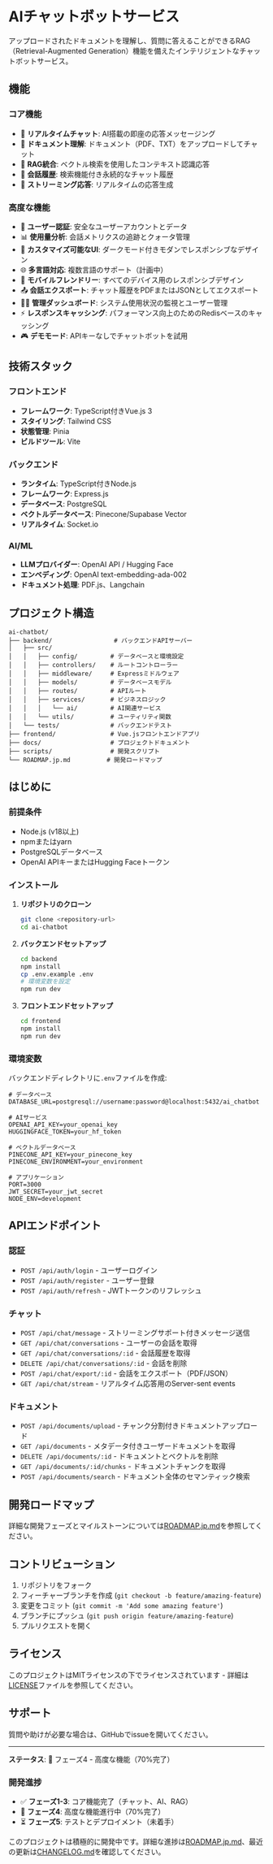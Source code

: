 # AIチャットボットサービス

アップロードされたドキュメントを理解し、質問に答えることができるRAG（Retrieval-Augmented Generation）機能を備えたインテリジェントなチャットボットサービス。

## 機能

### コア機能
- 💬 **リアルタイムチャット**: AI搭載の即座の応答メッセージング
- 📄 **ドキュメント理解**: ドキュメント（PDF、TXT）をアップロードしてチャット
- 🧠 **RAG統合**: ベクトル検索を使用したコンテキスト認識応答
- 💾 **会話履歴**: 検索機能付き永続的なチャット履歴
- 🚀 **ストリーミング応答**: リアルタイムの応答生成

### 高度な機能
- 🔐 **ユーザー認証**: 安全なユーザーアカウントとデータ
- 📊 **使用量分析**: 会話メトリクスの追跡とクォータ管理
- 🎨 **カスタマイズ可能なUI**: ダークモード付きモダンでレスポンシブなデザイン
- 🌐 **多言語対応**: 複数言語のサポート（計画中）
- 📱 **モバイルフレンドリー**: すべてのデバイス用のレスポンシブデザイン
- 📤 **会話エクスポート**: チャット履歴をPDFまたはJSONとしてエクスポート
- 👨‍💼 **管理ダッシュボード**: システム使用状況の監視とユーザー管理
- ⚡ **レスポンスキャッシング**: パフォーマンス向上のためのRedisベースのキャッシング
- 🎮 **デモモード**: APIキーなしでチャットボットを試用

## 技術スタック

### フロントエンド
- **フレームワーク**: TypeScript付きVue.js 3
- **スタイリング**: Tailwind CSS
- **状態管理**: Pinia
- **ビルドツール**: Vite

### バックエンド
- **ランタイム**: TypeScript付きNode.js
- **フレームワーク**: Express.js
- **データベース**: PostgreSQL
- **ベクトルデータベース**: Pinecone/Supabase Vector
- **リアルタイム**: Socket.io

### AI/ML
- **LLMプロバイダー**: OpenAI API / Hugging Face
- **エンベディング**: OpenAI text-embedding-ada-002
- **ドキュメント処理**: PDF.js、Langchain

## プロジェクト構造

```
ai-chatbot/
├── backend/                 # バックエンドAPIサーバー
│   ├── src/
│   │   ├── config/         # データベースと環境設定
│   │   ├── controllers/    # ルートコントローラー
│   │   ├── middleware/     # Expressミドルウェア
│   │   ├── models/         # データベースモデル
│   │   ├── routes/         # APIルート
│   │   ├── services/       # ビジネスロジック
│   │   │   └── ai/         # AI関連サービス
│   │   └── utils/          # ユーティリティ関数
│   └── tests/              # バックエンドテスト
├── frontend/               # Vue.jsフロントエンドアプリ
├── docs/                   # プロジェクトドキュメント
├── scripts/                # 開発スクリプト
└── ROADMAP.jp.md          # 開発ロードマップ
```

## はじめに

### 前提条件
- Node.js (v18以上)
- npmまたはyarn
- PostgreSQLデータベース
- OpenAI APIキーまたはHugging Faceトークン

### インストール

1. **リポジトリのクローン**
   ```bash
   git clone <repository-url>
   cd ai-chatbot
   ```

2. **バックエンドセットアップ**
   ```bash
   cd backend
   npm install
   cp .env.example .env
   # 環境変数を設定
   npm run dev
   ```

3. **フロントエンドセットアップ**
   ```bash
   cd frontend
   npm install
   npm run dev
   ```

### 環境変数

バックエンドディレクトリに`.env`ファイルを作成:

```env
# データベース
DATABASE_URL=postgresql://username:password@localhost:5432/ai_chatbot

# AIサービス
OPENAI_API_KEY=your_openai_key
HUGGINGFACE_TOKEN=your_hf_token

# ベクトルデータベース
PINECONE_API_KEY=your_pinecone_key
PINECONE_ENVIRONMENT=your_environment

# アプリケーション
PORT=3000
JWT_SECRET=your_jwt_secret
NODE_ENV=development
```

## APIエンドポイント

### 認証
- `POST /api/auth/login` - ユーザーログイン
- `POST /api/auth/register` - ユーザー登録
- `POST /api/auth/refresh` - JWTトークンのリフレッシュ

### チャット
- `POST /api/chat/message` - ストリーミングサポート付きメッセージ送信
- `GET /api/chat/conversations` - ユーザーの会話を取得
- `GET /api/chat/conversations/:id` - 会話履歴を取得
- `DELETE /api/chat/conversations/:id` - 会話を削除
- `POST /api/chat/export/:id` - 会話をエクスポート（PDF/JSON）
- `GET /api/chat/stream` - リアルタイム応答用のServer-sent events

### ドキュメント
- `POST /api/documents/upload` - チャンク分割付きドキュメントアップロード
- `GET /api/documents` - メタデータ付きユーザードキュメントを取得
- `DELETE /api/documents/:id` - ドキュメントとベクトルを削除
- `GET /api/documents/:id/chunks` - ドキュメントチャンクを取得
- `POST /api/documents/search` - ドキュメント全体のセマンティック検索

## 開発ロードマップ

詳細な開発フェーズとマイルストーンについては[ROADMAP.jp.md](./ROADMAP.jp.md)を参照してください。

## コントリビューション

1. リポジトリをフォーク
2. フィーチャーブランチを作成 (`git checkout -b feature/amazing-feature`)
3. 変更をコミット (`git commit -m 'Add some amazing feature'`)
4. ブランチにプッシュ (`git push origin feature/amazing-feature`)
5. プルリクエストを開く

## ライセンス

このプロジェクトはMITライセンスの下でライセンスされています - 詳細は[LICENSE](LICENSE)ファイルを参照してください。

## サポート

質問や助けが必要な場合は、GitHubでissueを開いてください。

---

**ステータス**: 🚀 フェーズ4 - 高度な機能（70%完了）

### 開発進捗
- ✅ **フェーズ1-3**: コア機能完了（チャット、AI、RAG）
- 🔄 **フェーズ4**: 高度な機能進行中（70%完了）
- ⏳ **フェーズ5**: テストとデプロイメント（未着手）

このプロジェクトは積極的に開発中です。詳細な進捗は[ROADMAP.jp.md](./ROADMAP.jp.md)、最近の更新は[CHANGELOG.md](./CHANGELOG.md)を確認してください。